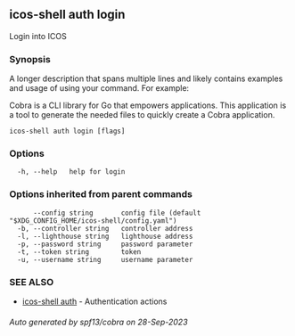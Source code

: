 ## icos-shell auth login

Login into ICOS

### Synopsis

A longer description that spans multiple lines and likely contains examples
and usage of using your command. For example:

Cobra is a CLI library for Go that empowers applications.
This application is a tool to generate the needed files
to quickly create a Cobra application.

```
icos-shell auth login [flags]
```

### Options

```
  -h, --help   help for login
```

### Options inherited from parent commands

```
      --config string       config file (default "$XDG_CONFIG_HOME/icos-shell/config.yaml")
  -b, --controller string   controller address
  -l, --lighthouse string   lighthouse address
  -p, --password string     password parameter
  -t, --token string        token
  -u, --username string     username parameter
```

### SEE ALSO

* [icos-shell auth](icos-shell_auth.md)	 - Authentication actions

###### Auto generated by spf13/cobra on 28-Sep-2023
